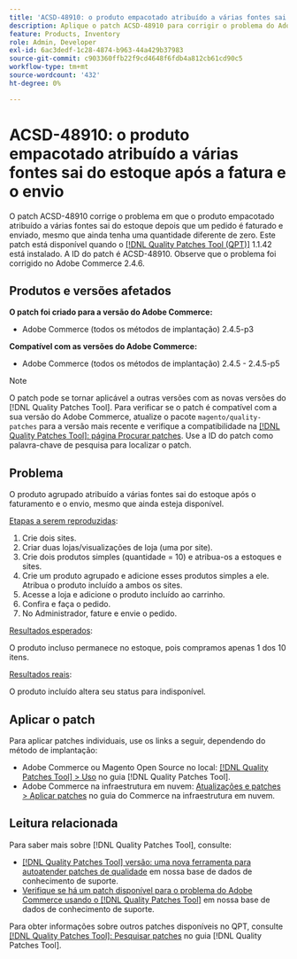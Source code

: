 ```yaml
---
title: 'ACSD-48910: o produto empacotado atribuído a várias fontes sai do estoque após a fatura e o envio'
description: Aplique o patch ACSD-48910 para corrigir o problema do Adobe Commerce em que o produto empacotado atribuído a várias fontes fica esgotado depois que um pedido é faturado e enviado, mesmo que ainda tenha uma quantidade diferente de zero.
feature: Products, Inventory
role: Admin, Developer
exl-id: 6ac3dedf-1c28-4874-b963-44a429b37983
source-git-commit: c903360ffb22f9cd4648f6fdb4a812cb61cd90c5
workflow-type: tm+mt
source-wordcount: '432'
ht-degree: 0%

---
```


# ACSD-48910: o produto empacotado atribuído a várias fontes sai do estoque após a fatura e o envio

O patch ACSD-48910 corrige o problema em que o produto empacotado atribuído a várias fontes sai do estoque depois que um pedido é faturado e enviado, mesmo que ainda tenha uma quantidade diferente de zero. Este patch está disponível quando o [[!DNL Quality Patches Tool (QPT)]](/help/announcements/adobe-commerce-announcements/magento-quality-patches-released-new-tool-to-self-serve-quality-patches.md) 1.1.42 está instalado. A ID do patch é ACSD-48910. Observe que o problema foi corrigido no Adobe Commerce 2.4.6.

## Produtos e versões afetados

**O patch foi criado para a versão do Adobe Commerce:**

* Adobe Commerce (todos os métodos de implantação) 2.4.5-p3

**Compatível com as versões do Adobe Commerce:**

* Adobe Commerce (todos os métodos de implantação) 2.4.5 - 2.4.5-p5

>[!NOTE]
>
>O patch pode se tornar aplicável a outras versões com as novas versões do [!DNL Quality Patches Tool]. Para verificar se o patch é compatível com a sua versão do Adobe Commerce, atualize o pacote `magento/quality-patches` para a versão mais recente e verifique a compatibilidade na [[!DNL Quality Patches Tool]: página Procurar patches](https://experienceleague.adobe.com/tools/commerce-quality-patches/index.html). Use a ID do patch como palavra-chave de pesquisa para localizar o patch.

## Problema

O produto agrupado atribuído a várias fontes sai do estoque após o faturamento e o envio, mesmo que ainda esteja disponível.

<u>Etapas a serem reproduzidas</u>:

1. Crie dois sites.
1. Criar duas lojas/visualizações de loja (uma por site).
1. Crie dois produtos simples (quantidade = 10) e atribua-os a estoques e sites.
1. Crie um produto agrupado e adicione esses produtos simples a ele. Atribua o produto incluído a ambos os sites.
1. Acesse a loja e adicione o produto incluído ao carrinho.
1. Confira e faça o pedido.
1. No Administrador, fature e envie o pedido.

<u>Resultados esperados</u>:

O produto incluso permanece no estoque, pois compramos apenas 1 dos 10 itens.

<u>Resultados reais</u>:

O produto incluído altera seu status para indisponível.

## Aplicar o patch

Para aplicar patches individuais, use os links a seguir, dependendo do método de implantação:

* Adobe Commerce ou Magento Open Source no local: [[!DNL Quality Patches Tool] > Uso](https://experienceleague.adobe.com/docs/commerce-operations/tools/quality-patches-tool/usage.html) no guia [!DNL Quality Patches Tool].
* Adobe Commerce na infraestrutura em nuvem: [Atualizações e patches > Aplicar patches](https://experienceleague.adobe.com/docs/commerce-cloud-service/user-guide/develop/upgrade/apply-patches.html) no guia do Commerce na infraestrutura em nuvem.

## Leitura relacionada

Para saber mais sobre [!DNL Quality Patches Tool], consulte:

* [[!DNL Quality Patches Tool] versão: uma nova ferramenta para autoatender patches de qualidade](/help/announcements/adobe-commerce-announcements/magento-quality-patches-released-new-tool-to-self-serve-quality-patches.md) em nossa base de dados de conhecimento de suporte.
* [Verifique se há um patch disponível para o problema do Adobe Commerce usando o [!DNL Quality Patches Tool]](/help/support-tools/patches-available-in-qpt-tool/check-patch-for-magento-issue-with-magento-quality-patches.md) em nossa base de dados de conhecimento de suporte.

Para obter informações sobre outros patches disponíveis no QPT, consulte [[!DNL Quality Patches Tool]: Pesquisar patches](https://experienceleague.adobe.com/tools/commerce-quality-patches/index.html) no guia [!DNL Quality Patches Tool].
